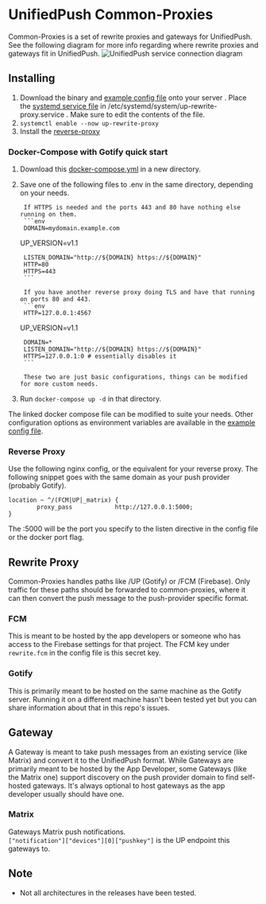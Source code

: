# UnifiedPush Common-Proxies

Common-Proxies is a set of rewrite proxies and gateways for UnifiedPush. See the following diagram for more info regarding where rewrite proxies and gateways fit in UnifiedPush.
![UnifiedPush service connection diagram](https://unifiedpush.org/img/diagram.png)

## Installing

1. Download the binary and [example config file](./example-config.toml) onto your server
. Place the [systemd service file](./up-rewrite-proxy.service) in /etc/systemd/system/up-rewrite-proxy.service . Make sure to edit the contents of the file.
1. `systemctl enable --now up-rewrite-proxy`
1. Install the [reverse-proxy](#reverse-proxy)

### Docker-Compose with Gotify quick start

1. Download this [docker-compose.yml](./docker-compose.yml) in a new directory.

1. Save one of the following files to .env in the same directory, depending on your needs.

        If HTTPS is needed and the ports 443 and 80 have nothing else running on them.
        ```env
        DOMAIN=mydomain.example.com
	UP_VERSION=v1.1

        LISTEN_DOMAIN="http://${DOMAIN} https://${DOMAIN}"
        HTTP=80
        HTTPS=443
        ```

        If you have another reverse proxy doing TLS and have that running on ports 80 and 443.
        ```env
        HTTP=127.0.0.1:4567
	UP_VERSION=v1.1

        DOMAIN=*
        LISTEN_DOMAIN="http://${DOMAIN} https://${DOMAIN}"
        HTTPS=127.0.0.1:0 # essentially disables it
        ```

        These two are just basic configurations, things can be modified for more custom needs.

1. Run `docker-compose up -d` in that directory.

The linked docker compose file can be modified to suite your needs. Other configuration options as environment variables are available in the [example config file](./example-config.toml).

### Reverse Proxy

Use the following nginx config, or the equivalent for your reverse proxy. The following snippet goes with the same domain as your push provider (probably Gotify).
```nginx 
location ~ ^/(FCM|UP|_matrix) {    
        proxy_pass            http://127.0.0.1:5000;
}
```
The :5000 will be the port you specify to the listen directive in the config file or the docker port flag.


## Rewrite Proxy

Common-Proxies handles paths like /UP (Gotify) or /FCM (Firebase). Only traffic for these paths should be forwarded to common-proxies, where it can then convert the push message to the push-provider specific format.

### FCM

This is meant to be hosted by the app developers or someone who has access to the Firebase settings for that project. The FCM key under `rewrite.fcm` in the config file is this secret key.

### Gotify

This is primarily meant to be hosted on the same machine as the Gotify server. Running it on a different machine hasn't been tested yet but you can share information about that in this repo's issues.

## Gateway

A Gateway is meant to take push messages from an existing service (like Matrix) and convert it to the UnifiedPush format. While Gateways are primarily meant to be hosted by the App Developer, some Gateways (like the Matrix one) support discovery on the push provider domain to find self-hosted gateways. It's always optional to host gateways as the app developer usually should have one.

### Matrix
Gateways Matrix push notifications.  
`["notification"]["devices"][0]["pushkey"]` is the UP endpoint this gateways to.

## Note
* Not all architectures in the releases have been tested.
